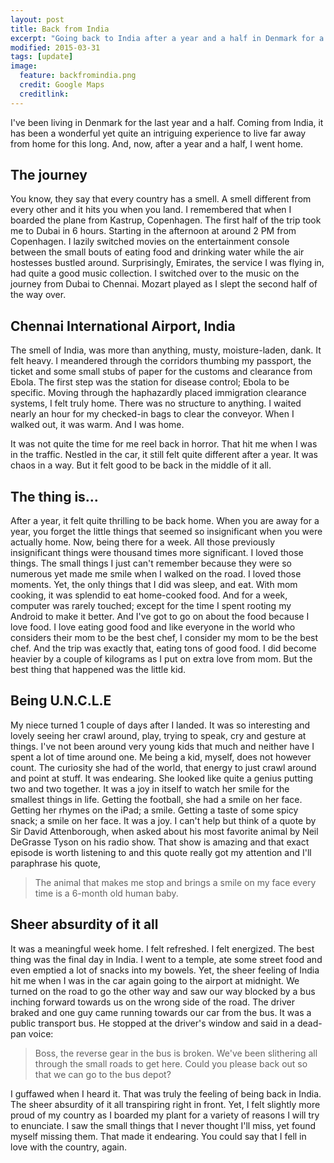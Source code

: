 ```yaml
---
layout: post
title: Back from India
excerpt: "Going back to India after a year and a half in Denmark for a week"
modified: 2015-03-31
tags: [update]
image:
  feature: backfromindia.png
  credit: Google Maps
  creditlink: 
---
```


I've been living in Denmark for the last year and a half. Coming from India, it has been a wonderful yet quite an intriguing experience to live far away from home for this long. And, now, after a year and a half, I went home. 

## The journey

You know, they say that every country has a smell. A smell different from every other and it hits you when you land. I remembered that when I boarded the plane from Kastrup, Copenhagen. The first half of the trip took me to Dubai in 6 hours. Starting in the afternoon at around 2 PM from Copenhagen. I lazily switched movies on the entertainment console between the small bouts of eating food and drinking water while the air hostesses bustled around. Surprisingly, Emirates, the service I was flying in, had quite a good music collection. I switched over to the music on the journey from Dubai to Chennai. Mozart played as I slept the second half of the way over. 

## Chennai International Airport, India

The smell of India, was more than anything, musty, moisture-laden, dank. It felt heavy. I meandered through the corridors thumbing my passport, the ticket and some small stubs of paper for the customs and clearance from Ebola. The first step was the station for disease control; Ebola to be specific. Moving through the haphazardly placed immigration clearance systems, I felt truly home. There was no structure to anything. I waited nearly an hour for my checked-in bags to clear the conveyor. When I walked out, it was warm. And I was home. 

It was not quite the time for me reel back in horror. That hit me when I was in the traffic. Nestled in the car, it still felt quite different after a year. It was chaos in a way. But it felt good to be back in the middle of it all. 

## The thing is…

After a year, it felt quite thrilling to be back home. When you are away for a year, you forget the little things that seemed so insignificant when you were actually home. Now, being there for a week. All those previously insignificant things were thousand times more significant. I loved those things. The small things I just can't remember because they were so numerous yet made me smile when I walked on the road. I loved those moments. Yet, the only things that I did was sleep, and eat. With mom cooking, it was splendid to eat home-cooked food. And for a week, computer was rarely touched; except for the time I spent rooting my Android to make it better. And I've got to go on about the food because I love food. I love eating good food and like everyone in the world who considers their mom to be the best chef, I consider my mom to be the best chef. And the trip was exactly that, eating tons of good food. I did become heavier by a couple of kilograms as I put on extra love from mom. But the best thing that happened was the little kid.

## Being U.N.C.L.E

My niece turned 1 couple of days after I landed. It was so interesting and lovely seeing her crawl around, play, trying to speak, cry and gesture at things. I've not been around very young kids that much and neither have I spent a lot of time around one. Me being a kid, myself, does not however count. The curiosity she had of the world, that energy to just crawl around and point at stuff. It was endearing. She looked like quite a genius putting two and two together. It was a joy in itself to watch her smile for the smallest things in life. Getting the football, she had a smile on her face. Getting her rhymes on the iPad; a smile. Getting a taste of some spicy snack; a smile on her face. It was a joy. I can't help but think of a quote by Sir David Attenborough, when asked about his most favorite animal by Neil DeGrasse Tyson on his radio show. That show is amazing and that exact episode is worth listening to and this quote really got my attention and I'll paraphrase his quote, 

> The animal that makes me stop and brings a smile on my face every time is a 6-month old human baby.

## Sheer absurdity of it all

It was a meaningful week home. I felt refreshed. I felt energized. The best thing was the final day in India. I went to a temple, ate some street food and even emptied a lot of snacks into my bowels. Yet, the sheer feeling of India hit me when I was in the car again going to the airport at midnight. We turned on the road to go the other way and saw our way blocked by a bus inching forward towards us on the wrong side of the road. The driver braked and one guy came running towards our car from the bus. It was a public transport bus. He stopped at the driver's window and said in a dead-pan voice:

> Boss, the reverse gear in the bus is broken. We've been slithering all through the small roads to get here. Could you please back out so that we can go to the bus depot? 

I guffawed when I heard it. That was truly the feeling of being back in India. The sheer absurdity of it all transpiring right in front. Yet, I felt slightly more proud of my country as I boarded my plant for a variety of reasons I will try to enunciate. I saw the small things that I never thought I'll miss, yet found myself missing them. That made it endearing. You could say that I fell in love with the country, again.
